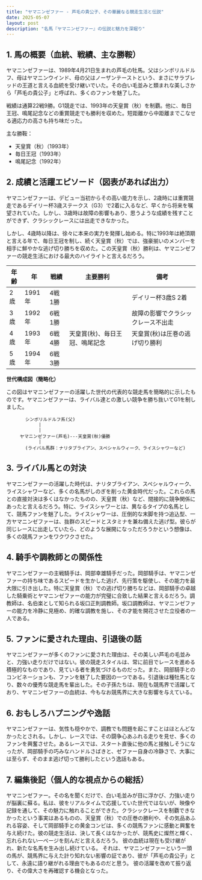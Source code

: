```yaml
---
title: "ヤマニンゼファー - 芦毛の貴公子、その華麗なる競走生活と伝説"
date: 2025-05-07
layout: post
description: "名馬『ヤマニンゼファー』の伝説と魅力を深堀り"
---
```


## 1. 馬の概要（血統、戦績、主な勝鞍）

ヤマニンゼファーは、1989年4月21日生まれの芦毛の牡馬。父はシンボリルドルフ、母はヤマニンウインド、母の父はノーザンテーストという、まさにサラブレッドの王道と言える血統を受け継いでいた。その白い毛並みと類まれな美しさから「芦毛の貴公子」と呼ばれ、多くのファンを魅了した。

戦績は通算22戦9勝。G1競走では、1993年の天皇賞（秋）を制覇。他に、毎日王冠、鳴尾記念などの重賞競走でも勝利を収めた。短距離から中距離までこなせる適応力の高さも持ち味だった。

主な勝鞍：

* 天皇賞（秋）（1993年）
* 毎日王冠（1993年）
* 鳴尾記念（1992年）


## 2. 成績と活躍エピソード（図表があれば出力）

ヤマニンゼファーは、デビュー当初からその高い能力を示し、2歳時には重賞競走であるデイリー杯3歳ステークス（G3）で2着に入るなど、早くから将来を嘱望されていた。しかし、3歳時は故障の影響もあり、思うような成績を残すことができず、クラシックレースには出走できなかった。

しかし、4歳時以降は、徐々に本来の実力を発揮し始める。特に1993年は絶頂期と言える年で、毎日王冠を制し、続く天皇賞（秋）では、強豪揃いのメンバーを相手に鮮やかな逃げ切り勝ちを収めた。この天皇賞（秋）勝利は、ヤマニンゼファーの競走生活における最大のハイライトと言えるだろう。

| 年齢 | 年 | 戦績 | 主要勝利 | 備考 |
|---|---|---|---|---|
| 2歳 | 1991年 | 4戦1勝 |  | デイリー杯3歳S 2着 |
| 3歳 | 1992年 | 6戦1勝 |  | 故障の影響でクラシックレース不出走 |
| 4歳 | 1993年 | 6戦4勝 | 天皇賞(秋)、毎日王冠、鳴尾記念 | 天皇賞(秋)は圧巻の逃げ切り勝利 |
| 5歳 | 1994年 | 6戦3勝 |  |  |


**世代構成図（簡略化）**

この図はヤマニンゼファーの活躍した世代の代表的な競走馬を簡略的に示したものです。ヤマニンゼファーは、ライバル達との激しい競争を勝ち抜いてG1を制しました。

```
       シンボリルドルフ系(父)
            |
            |
     ヤマニンゼファー(芦毛)---天皇賞(秋)優勝
            |
       (ライバル馬群：ナリタブライアン、スペシャルウィーク、ライスシャワーなど)
```


## 3. ライバル馬との対決

ヤマニンゼファーの活躍した時代は、ナリタブライアン、スペシャルウィーク、ライスシャワーなど、多くの名馬がしのぎを削った黄金時代だった。これらの馬との直接対決は多くはなかったものの、天皇賞（秋）など、間接的に競争関係にあったと言えるだろう。特に、ライスシャワーとは、異なるタイプの名馬として、競馬ファンを魅了した。ライスシャワーは、圧倒的な末脚を持つ追込型、一方ヤマニンゼファーは、抜群のスピードとスタミナを兼ね備えた逃げ型。彼らが同じレースに出走していたら、どのような展開になっただろうかという想像は、多くの競馬ファンをワクワクさせた。


## 4. 騎手や調教師との関係性

ヤマニンゼファーの主戦騎手は、岡部幸雄騎手だった。岡部騎手は、ヤマニンゼファーの持ち味であるスピードを生かした逃げ、先行策を駆使し、その能力を最大限に引き出した。特に天皇賞（秋）での逃げ切り勝ちなどは、岡部騎手の卓越した騎乗術とヤマニンゼファーの能力が完璧に合致した結果と言えるだろう。調教師は、名伯楽として知られる坂口正則調教師。坂口調教師は、ヤマニンゼファーの能力を冷静に見極め、的確な調教を施し、その才能を開花させた立役者の一人である。


## 5. ファンに愛された理由、引退後の話

ヤマニンゼファーが多くのファンに愛された理由は、その美しい芦毛の毛並みと、力強い走りだけではない。彼の競走スタイルは、常に前目でレースを進める積極的なものであり、見ている者を勇気づけるものだった。また、岡部騎手とのコンビネーションも、ファンを魅了した要因の一つである。引退後は種牡馬となり、数々の優秀な競走馬を輩出した。その子孫たちは、現在も競馬界で活躍しており、ヤマニンゼファーの血統は、今もなお競馬界に大きな影響を与えている。


## 6. おもしろハプニングや逸話

ヤマニンゼファーは、気性も穏やかで、調教でも問題を起こすことはほとんどなかったとされる。しかし、レースでは、その闘争心あふれる走りを見せ、多くのファンを興奮させた。あるレースでは、スタート直後に他の馬と接触しそうになったが、岡部騎手の巧みなハンドルさばきと、ゼファー自身の冷静さで、大事には至らず、そのまま逃げ切って勝利したという逸話もある。


## 7. 編集後記（個人的な視点からの総括）

ヤマニンゼファー。その名を聞くだけで、白い毛並みが目に浮かび、力強い走りが脳裏に蘇る。私は、彼をリアルタイムで応援していた世代ではないが、映像や記録を通して、その魅力に触れることができた。クラシックレースを制覇できなかったという事実はあるものの、天皇賞（秋）での圧巻の勝利や、その気品あふれる容姿、そして岡部騎手との黄金コンビは、多くの競馬ファンに感動と興奮を与え続けた。彼の競走生活は、決して長くはなかったが、競馬史に燦然と輝く、忘れられない一ページを刻んだと言えるだろう。  彼の血統は現在も受け継がれ、新たな名馬を生み出し続けている。  それは、ヤマニンゼファーという一頭の馬が、競馬界に与えた計り知れない影響の証であり、彼が「芦毛の貴公子」として、永遠に語り継がれる理由でもあるのだと思う。  彼の活躍を改めて振り返り、その偉大さを再確認する機会となった。
